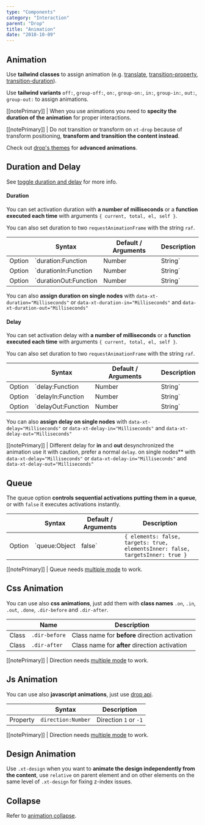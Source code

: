 ```yaml
---
type: "Components"
category: "Interaction"
parent: "Drop"
title: "Animation"
date: "2010-10-09"
---
```


## Animation

Use **tailwind classes** to assign animation (e.g. [translate](https://tailwindcss.com/docs/translate), [transition-property](https://tailwindcss.com/docs/transition-property), [transition-duration](https://tailwindcss.com/docs/transition-duration)).

Use **tailwind variants** `off:`, `group-off:`, `on:`, `group-on:`, `in:`, `group-in:`, `out:`, `group-out:` to assign animations.

[[notePrimary]]
| When you use animations you need to **specity the duration of the animation** for proper interactions.

[[notePrimary]]
| Do not transition or transform on `xt-drop` because of transform positioning, **transform and transition the content instead**.

<demo>
  <demoinline src="demos/components/drop/animation">
  </demoinline>
</demo>

Check out [drop's themes](/themes/drop) for **advanced animations**.

## Duration and Delay

See [toggle duration and delay](/components/toggle/animation#duration-and-delay) for more info.

#### Duration

You can set activation duration with **a number of milliseconds** or a **function executed each time** with arguments `{ current, total, el, self }`.

You can also set duration to two `requestAnimationFrame` with the string `raf`.

<div class="xt-overflow-sub overflow-y-hidden overflow-x-scroll my-5 xt-my-auto w-full">

|                         | Syntax                                    | Default / Arguments                       | Description                   |
| ----------------------- | ----------------------------------------- | ----------------------------- | ----------------------------- |
| Option                  | `duration:Function|Number|String`                          | `false`        | Activation and Deactivation duration            |
| Option                  | `durationIn:Function|Number|String`                          | `false`        | Activation duration            |
| Option                  | `durationOut:Function|Number|String`                          | `false`        | Deactivation duration            |

</div>

You can also **assign duration on single nodes** with `data-xt-duration="Milliseconds"` or `data-xt-duration-in="Milliseconds"` and `data-xt-duration-out="Milliseconds"`

#### Delay

You can set activation delay with **a number of milliseconds** or a **function executed each time** with arguments `{ current, total, el, self }`.

You can also set duration to two `requestAnimationFrame` with the string `raf`.

<div class="xt-overflow-sub overflow-y-hidden overflow-x-scroll my-5 xt-my-auto w-full">

|                         | Syntax                                    | Default / Arguments                       | Description                   |
| ----------------------- | ----------------------------------------- | ----------------------------- | ----------------------------- |
| Option                  | `delay:Function|Number|String`                          | `false`        | Activation and Deactivation delay            |
| Option                  | `delayIn:Function|Number|String`                          | `false`        | Activation delay            |
| Option                  | `delayOut:Function|Number|String`                          | `false`        | Deactivation delay            |

</div>

You can also **assign delay on single nodes** with `data-xt-delay="Milliseconds"` or `data-xt-delay-in="Milliseconds"` and `data-xt-delay-out="Milliseconds"`

[[notePrimary]]
| Different delay for **in** and **out** desynchronized the animation use it with caution, prefer a normal `delay`.
on single nodes** with `data-xt-delay="Milliseconds"` or `data-xt-delay-in="Milliseconds"` and `data-xt-delay-out="Milliseconds"`

## Queue

The queue option **controls sequential activations putting them in a queue**, or with `false` it executes activations instantly.

<div class="xt-overflow-sub overflow-y-hidden overflow-x-scroll my-5 xt-my-auto w-full">

|                         | Syntax                                    | Default / Arguments                       | Description                   |
| ----------------------- | ----------------------------------------- | ----------------------------- | ----------------------------- |
| Option                  | `queue:Object|false`                 | `{ elements: false, targets: true, elementsInner: false, targetsInner: true }`     | Queue activations e.g.: `{ elements: false, targets: true, elementsInner: false, targetsInner: true }`          |

</div>

[[notePrimary]]
| Queue needs [multiple mode](/components/drop#usage-multiple) to work.

<demo>
  <demoinline src="demos/components/drop/animation-queue">
  </demoinline>
  <demoinline src="demos/components/drop/animation-noqueue">
  </demoinline>
</demo>


## Css Animation

You can use also **css animations**, just add them with **class names** `.on`, `.in`, `.out`, `.done`, `.dir-before` and `.dir-after`.

<div class="xt-overflow-sub overflow-y-hidden overflow-x-scroll my-5 xt-my-auto w-full">

|                      | Name                          | Description                   |
| ----------------------- | ---------------------------- | ----------------------------- |
| Class                  | `.dir-before`       |  Class name for **before** direction activation            |
| Class                  | `.dir-after`       |  Class name for **after** direction activation            |
</div>

[[notePrimary]]
| Direction needs [multiple mode](/components/drop#usage-multiple) to work.

<demo>
  <demoinline src="demos/components/drop/animation-css">
  </demoinline>
</demo>

## Js Animation

You can use also **javascript animations**, just use [drop api](/components/drop/api).

<div class="xt-overflow-sub overflow-y-hidden overflow-x-scroll my-5 xt-my-auto w-full">

|                         | Syntax                                    | Description                   |
| ----------------------- | ----------------------------------------- | ----------------------------- |
| Property                   | `direction:Number`       | Direction `1` or `-1`              |

</div>

[[notePrimary]]
| Direction needs [multiple mode](/components/drop#usage-multiple) to work.

<demo>
  <demoinline src="demos/components/drop/animation-js">
  </demoinline>
</demo>

## Design Animation

Use `.xt-design` when you want to **animate the design independently from the content**, use `relative` on parent element and on other elements on the same level of `.xt-design` for fixing z-index issues.

<demo>
  <demoinline src="demos/components/drop/animation-design">
  </demoinline>
</demo>

## Collapse

Refer to [animation collapse](/components/animation/collapse).
